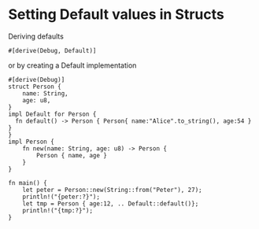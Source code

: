# Setting Default values in Structs

Deriving defaults
```
#[derive(Debug, Default)]
```

or by creating a Default implementation 

```rust,editable
#[derive(Debug)]
struct Person {
    name: String,
    age: u8,
}
impl Default for Person {
  fn default() -> Person { Person{ name:"Alice".to_string(), age:54 } }
}
impl Person {
    fn new(name: String, age: u8) -> Person {
        Person { name, age }
    }
}

fn main() {
    let peter = Person::new(String::from("Peter"), 27);
    println!("{peter:?}");
    let tmp = Person { age:12, .. Default::default()};
    println!("{tmp:?}");
}
```

